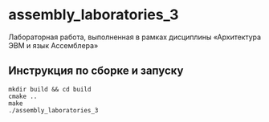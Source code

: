 # assembly_laboratories_3

Лабораторная работа, выполненная в рамках дисциплины «Архитектура ЭВМ и язык Ассемблера» 

## Инструкция по сборке и запуску

```
mkdir build && cd build
cmake ..
make
./assembly_laboratories_3
```
